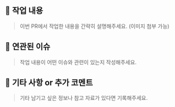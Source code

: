 ## 📄 작업 내용

> 이번 PR에서 작업한 내용을 간략히 설명해주세요. (이미지 첨부 가능)

## 📎 연관된 이슈

> 작업 내용이 어떤 이슈와 관련이 있는지 작성해주세요.

## 💬 기타 사항 or 추가 코멘트

> 기타 남기고 싶은 정보나 참고 자료가 있다면 기록해주세요.